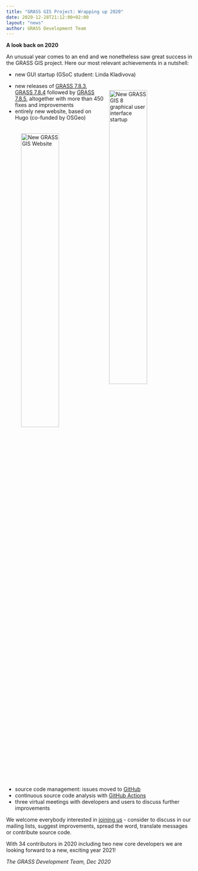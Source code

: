 ```yaml
---
title: "GRASS GIS Project: Wrapping up 2020"
date: 2020-12-28T21:12:00+02:00
layout: "news"
author: GRASS Development Team
---
```


**A look back on 2020**

An unusual year comes to an end and we nonetheless saw great success in the GRASS GIS project.
Here our most relevant achievements in a nutshell:

- new GUI startup (GSoC student: Linda Kladivova)


<a href="/images/news/grassgui8_first_infobar.png">
  <img src="/images/news/grassgui8_first_infobar.png" alt="New GRASS GIS 8 graphical user interface startup" title="New GRASS GIS 8 graphical user interface startup"
   width="45%" style="float:right;padding-left:10px;padding-top:20px">
</a>

- new releases of [GRASS 7.8.3](https://trac.osgeo.org/grass/wiki/Release/7.8.3-News),
  [GRASS 7.8.4](https://trac.osgeo.org/grass/wiki/Release/7.8.4-News) followed
  by [GRASS 7.8.5](https://trac.osgeo.org/grass/wiki/Release/7.8.5-News),
  altogether with more than ​450 fixes and improvements
- entirely new website, based on Hugo (co-funded by OSGeo)

<a href="/images/news/new_grass_website2.png">
  <img src="/images/news/new_grass_website2.png" alt="New GRASS GIS Website" title="New GRASS GIS Website"
   width="45%" style="float:right;padding-left:10px;padding-top:20px">
</a>


- source code management: issues moved to [GitHub](https://github.com/OSGeo/grass/issues)
- continuous source code analysis with [GitHub Actions](https://github.com/OSGeo/grass/actions/)
- three virtual meetings with developers and users to discuss further improvements

We welcome everybody interested in [joining us](https://grass.osgeo.org/contribute/) - consider
to discuss in our mailing lists, suggest improvements, spread the word, translate messages or
contribute source code.

With 34 contributors in 2020 including two new core developers we are looking forward to a new, exciting year 2021!

*The GRASS Development Team, Dec 2020*

